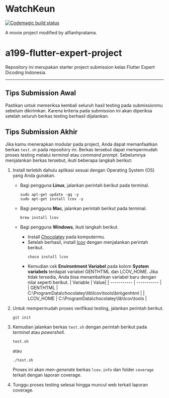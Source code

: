 # WatchKeun

[![Codemagic build status](https://api.codemagic.io/apps/65ebdf360fab24994e1b6ed4/65ebdfb2cb4c117108c8ba6b/status_badge.svg)](https://codemagic.io/apps/65ebdf360fab24994e1b6ed4/65ebdfb2cb4c117108c8ba6b/latest_build)

A movie project modified by alfianhpratama.

# a199-flutter-expert-project

Repository ini merupakan starter project submission kelas Flutter Expert Dicoding Indonesia.

---

## Tips Submission Awal

Pastikan untuk memeriksa kembali seluruh hasil testing pada submissionmu sebelum dikirimkan. Karena
kriteria pada submission ini akan diperiksa setelah seluruh berkas testing berhasil dijalankan.

## Tips Submission Akhir

Jika kamu menerapkan modular pada project, Anda dapat memanfaatkan berkas `test.sh` pada repository
ini. Berkas tersebut dapat mempermudah proses testing melalui *terminal* atau *command prompt*.
Sebelumnya menjalankan berkas tersebut, ikuti beberapa langkah berikut:

1. Install terlebih dahulu aplikasi sesuai dengan Operating System (OS) yang Anda gunakan.
    - Bagi pengguna **Linux**, jalankan perintah berikut pada terminal.
        ```
        sudo apt-get update -qq -y
        sudo apt-get install lcov -y
        ```

    - Bagi pengguna **Mac**, jalankan perintah berikut pada terminal.
        ```
        brew install lcov
        ```
    - Bagi pengguna **Windows**, ikuti langkah berikut.
        - Install [Chocolatey](https://chocolatey.org/install) pada komputermu.
        - Setelah berhasil, install [lcov](https://community.chocolatey.org/packages/lcov) dengan
          menjalankan perintah berikut.
            ```
            choco install lcov
            ```
        - Kemudian cek **Environtment Variabel** pada kolom **System variabels** terdapat variabel
          GENTHTML dan LCOV_HOME. Jika tidak tersedia, Anda bisa menambahkan variabel baru dengan
          nilai seperti berikut.
          | Variable | Value|
          | ----------- | ----------- |
          | GENTHTML | C:\ProgramData\chocolatey\lib\lcov\tools\bin\genhtml |
          | LCOV_HOME | C:\ProgramData\chocolatey\lib\lcov\tools |

2. Untuk mempermudah proses verifikasi testing, jalankan perintah berikut.
    ```
    git init
    ```
3. Kemudian jalankan berkas `test.sh` dengan perintah berikut pada *terminal* atau *powershell*.
    ```
    test.sh
    ```
   atau
    ```
    ./test.sh
    ```
   Proses ini akan men-*generate* berkas `lcov.info` dan folder `coverage` terkait dengan laporan
   coverage.
4. Tunggu proses testing selesai hingga muncul web terkait laporan coverage.
